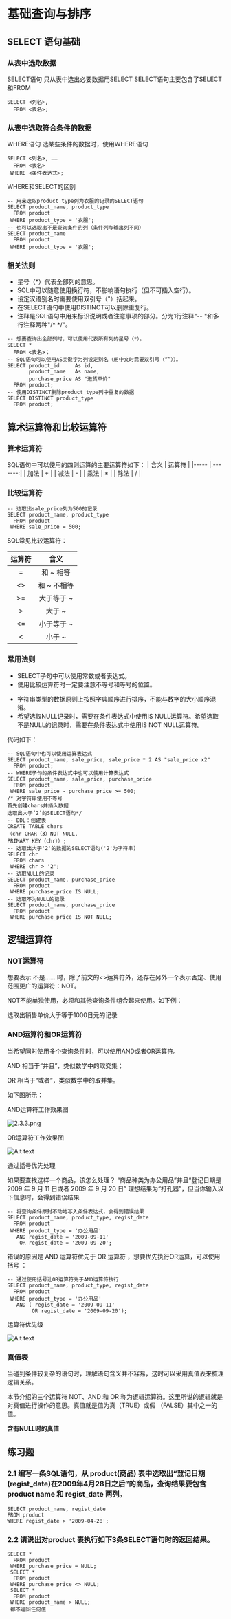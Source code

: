 # 基础查询与排序
## SELECT 语句基础
### 从表中选取数据
SELECT语句
只从表中选出必要数据用SELECT
SELECT语句主要包含了SELECT和FROM
```
SELECT <列名>, 
  FROM <表名>;
```
### 从表中选取符合条件的数据
WHERE语句
选某些条件的数据时，使用WHERE语句
```
SELECT <列名>, ……
  FROM <表名>
 WHERE <条件表达式>;
```
WHERE和SELECT的区别
```
-- 用来选取product type列为衣服的记录的SELECT语句
SELECT product_name, product_type
  FROM product
 WHERE product_type = '衣服';
-- 也可以选取出不是查询条件的列（条件列与输出列不同）
SELECT product_name
  FROM product
 WHERE product_type = '衣服';
```
### 相关法则
* 星号（*）代表全部列的意思。
* SQL中可以随意使用换行符，不影响语句执行（但不可插入空行）。
* 设定汉语别名时需要使用双引号（"）括起来。
* 在SELECT语句中使用DISTINCT可以删除重复行。
* 注释是SQL语句中用来标识说明或者注意事项的部分。分为1行注释"-- "和多行注释两种"/* */"。

``````
-- 想要查询出全部列时，可以使用代表所有列的星号（*）。
SELECT *
  FROM <表名>；
-- SQL语句可以使用AS关键字为列设定别名（用中文时需要双引号（“”））。
SELECT product_id     As id,
       product_name   As name,
       purchase_price AS "进货单价"
  FROM product;
-- 使用DISTINCT删除product_type列中重复的数据
SELECT DISTINCT product_type
  FROM product;
``````
## 算术运算符和比较运算符
### 算术运算符
SQL语句中可以使用的四则运算的主要运算符如下：
| 含义 | 运算符 |
|----- |:-------:|
| 加法  |   +  |
| 减法  |   -  |
| 乘法  |   *  |
| 除法  |   /  |
### 比较运算符
``````
-- 选取出sale_price列为500的记录
SELECT product_name, product_type
  FROM product
 WHERE sale_price = 500;
``````
SQL常见比较运算符：

|运算符	|含义|
|:---:|:---:|
|=	  | 和 ~ 相等
|<>	  | 和 ~ 不相等
|>=	  | 大于等于 ~
|>	  | 大于 ~
|<=	  | 小于等于 ~
|<	  | 小于 ~
### 常用法则
+ SELECT子句中可以使用常数或者表达式。
+ 使用比较运算符时一定要注意不等号和等号的位置。
* 字符串类型的数据原则上按照字典顺序进行排序，不能与数字的大小顺序混淆。
* 希望选取NULL记录时，需要在条件表达式中使用IS NULL运算符。希望选取不是NULL的记录时，需要在条件表达式中使用IS NOT NULL运算符。

代码如下：

``````
-- SQL语句中也可以使用运算表达式
SELECT product_name, sale_price, sale_price * 2 AS "sale_price x2"
  FROM product;
-- WHERE子句的条件表达式中也可以使用计算表达式
SELECT product_name, sale_price, purchase_price
  FROM product
 WHERE sale_price - purchase_price >= 500;
/* 对字符串使用不等号
首先创建chars并插入数据
选取出大于‘2’的SELECT语句*/
-- DDL：创建表
CREATE TABLE chars
（chr CHAR（3）NOT NULL, 
PRIMARY KEY（chr））;
-- 选取出大于'2'的数据的SELECT语句('2'为字符串)
SELECT chr
  FROM chars
 WHERE chr > '2';
-- 选取NULL的记录
SELECT product_name, purchase_price
  FROM product
 WHERE purchase_price IS NULL;
-- 选取不为NULL的记录
SELECT product_name, purchase_price
  FROM product
 WHERE purchase_price IS NOT NULL;
``````
## 逻辑运算符
### NOT运算符
想要表示 不是…… 时，除了前文的<>运算符外，还存在另外一个表示否定、使用范围更广的运算符：NOT。

NOT不能单独使用，必须和其他查询条件组合起来使用。如下例：

选取出销售单价大于等于1000日元的记录

### AND运算符和OR运算符
当希望同时使用多个查询条件时，可以使用AND或者OR运算符。

AND 相当于“并且”，类似数学中的取交集；

OR 相当于“或者”，类似数学中的取并集。

如下图所示：

AND运算符工作效果图

![2.3.3.png](2.3.2.png)

OR运算符工作效果图

![Alt text](image.png)

通过括号优先处理

如果要查找这样一个商品，该怎么处理？
“商品种类为办公用品”并且“登记日期是 2009 年 9 月 11 日或者 2009 年 9 月 20 日” 理想结果为“打孔器”，但当你输入以下信息时，会得到错误结果
``````
-- 将查询条件原封不动地写入条件表达式，会得到错误结果
SELECT product_name, product_type, regist_date
  FROM product
 WHERE product_type = '办公用品'
   AND regist_date = '2009-09-11'
    OR regist_date = '2009-09-20';
``````
错误的原因是 AND 运算符优先于 OR 运算符 ，想要优先执行OR运算，可以使用 括号 ：
```
-- 通过使用括号让OR运算符先于AND运算符执行
SELECT product_name, product_type, regist_date
  FROM product
 WHERE product_type = '办公用品'
   AND ( regist_date = '2009-09-11'
        OR regist_date = '2009-09-20');
```
运算符优先级

![Alt text](image-1.png)

### 真值表
当碰到条件较复杂的语句时，理解语句含义并不容易，这时可以采用真值表来梳理逻辑关系。

本节介绍的三个运算符 NOT、AND 和 OR 称为逻辑运算符。这里所说的逻辑就是对真值进行操作的意思。真值就是值为真（TRUE）或假 （FALSE）其中之一的值。

**含有NULL时的真值**

## 练习题
### 2.1 编写一条SQL语句，从 product(商品) 表中选取出“登记日期(regist_date)在2009年4月28日之后”的商品，查询结果要包含 product name 和 regist_date 两列。
```
SELECT product_name, regist_date 
FROM product 
WHERE regist_date > '2009-04-28';
```
### 2.2 请说出对product 表执行如下3条SELECT语句时的返回结果。
```
SELECT *
  FROM product
 WHERE purchase_price = NULL;
 SELECT *
  FROM product
 WHERE purchase_price <> NULL;
 SELECT *
  FROM product
 WHERE product_name > NULL;
 都不返回任何值
 ```